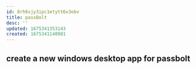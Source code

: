 ```yaml
---
id: 8rh6sjy3ipc1etytt6x3obv
title: passBolt
desc: ''
updated: 1675341353143
created: 1675341140981
---
```

## create a new windows desktop app for passbolt
